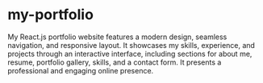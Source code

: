 # my-portfolio
My React.js portfolio website features a modern design, seamless navigation, and responsive layout. It showcases my skills, experience, and projects through an interactive interface, including sections for about me, resume, portfolio gallery, skills, and a contact form. It presents a professional and engaging online presence.
